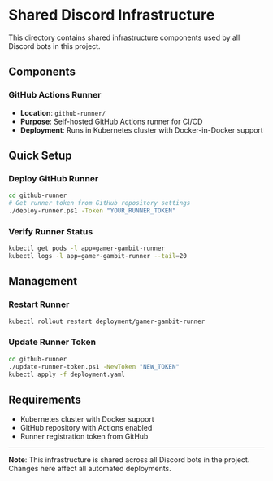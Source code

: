 # Shared Discord Infrastructure

This directory contains shared infrastructure components used by all Discord bots in this project.

## Components

### GitHub Actions Runner
- **Location**: `github-runner/`
- **Purpose**: Self-hosted GitHub Actions runner for CI/CD
- **Deployment**: Runs in Kubernetes cluster with Docker-in-Docker support

## Quick Setup

### Deploy GitHub Runner
```bash
cd github-runner
# Get runner token from GitHub repository settings
./deploy-runner.ps1 -Token "YOUR_RUNNER_TOKEN"
```

### Verify Runner Status
```bash
kubectl get pods -l app=gamer-gambit-runner
kubectl logs -l app=gamer-gambit-runner --tail=20
```

## Management

### Restart Runner
```bash
kubectl rollout restart deployment/gamer-gambit-runner
```

### Update Runner Token
```bash
cd github-runner
./update-runner-token.ps1 -NewToken "NEW_TOKEN"
kubectl apply -f deployment.yaml
```

## Requirements

- Kubernetes cluster with Docker support
- GitHub repository with Actions enabled
- Runner registration token from GitHub

---

**Note**: This infrastructure is shared across all Discord bots in the project. Changes here affect all automated deployments.

